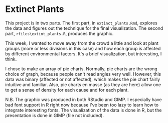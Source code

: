 # Extinct Plants
This project is in two parts. The first part, in `extinct_plants.Rmd`, explores the data and figures out the technique for the final visualization. The second part, `rfiles\extint_plants.R`, produces the graphic.

This week, I wanted to move away from the crowd a little and look at plant groups (more or less divisions in this case) and how each group is affected by different environmental factors. It's a brief visualization, but interesting, I think.

I chose to make an array of pie charts. Normally, pie charts are the wrong choice of graph, because people can't read angles very well. However, this data was binary (affected or not affected), which makes the pie chart fairly intuitive and familiar. Also, pie charts en masse (as they are here) allow one to get a sense of density for each cause and for each plant. 

N.B. The graphic was produced in both RStudio and GIMP. I especially have bad font support in R right now because I've been too lazy to learn how to integrate interesting fonts. The visualization of the data is done in R, but the presentation is done in GIMP (file not included).

